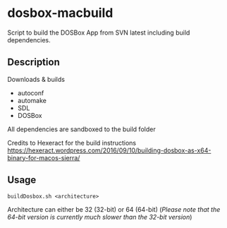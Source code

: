 # dosbox-macbuild
Script to build the DOSBox App from SVN latest including build dependencies.

Description
-----------
Downloads & builds
- autoconf
- automake
- SDL
- DOSBox

All dependencies are sandboxed to the build folder

Credits to Hexeract for the build instructions https://hexeract.wordpress.com/2016/09/10/building-dosbox-as-x64-binary-for-macos-sierra/

Usage
-----
`buildDosbox.sh <architecture>`

Architecture can either be 32 (32-bit) or 64 (64-bit) (_Please note that the 64-bit version is currently much slower than the 32-bit version_)
